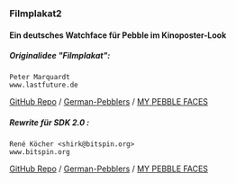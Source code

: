 ### Filmplakat2
#### Ein deutsches Watchface für Pebble im Kinoposter-Look

##### Originalidee "Filmplakat": 

    Peter Marquardt   
    www.lastfuture.de   

[GitHub Repo](https://github.com/lastfuture/Pebble-Watchface---Filmplakat) / 
[German-Pebblers](http://www.german-pebblers.de/viewtopic.php?f=3&t=320) / 
[MY PEBBLE FACES](http://www.mypebblefaces.com/apps/1446/1484/)

##### Rewrite für SDK 2.0      :

    René Köcher <shirk@bitspin.org>
    www.bitspin.org

[GitHub Repo](https://github.com/Shirk/Pebble-Filmplakat2) / 
[German-Pebblers](http://www.german-pebblers.de/viewtopic.php?f=3&t=704) / 
[MY PEBBLE FACES](http://http://www.mypebblefaces.com/apps/13794/8205/)

